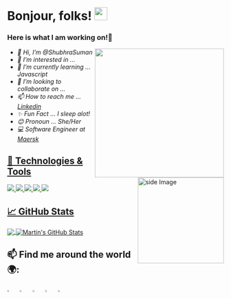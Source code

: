 # Bonjour, folks! <img src="https://raw.githubusercontent.com/MartinHeinz/MartinHeinz/master/wave.gif" width="30px">
### Here is what I am working on!👋
<img align='right' src="https://res.cloudinary.com/practicaldev/image/fetch/s--2bZIjPGC--/c_limit%2Cf_auto%2Cfl_progressive%2Cq_66%2Cw_880/https://dev-to-uploads.s3.amazonaws.com/i/d4tvukbt5mra37cvwklk.gif" width="300">
<p><em>
  <ul>
  <li> 👋 Hi, I’m @ShubhraSuman</li>
  <li> 👀 I’m interested in ... </li>
  <li> 🌱 I’m currently learning ... Javascript</li>
  <li> 💞️ I’m looking to collaborate on ... </li>
  <li> 📫 How to reach me ... <a href="https://www.linkedin.com/in/shubhra-suman-3125a5135">Linkedin</a></li>
  <li> ✨ Fun Fact ... I sleep alot!</li>
  <li> 😊 Pronoun ... She/Her </li>
  <li> 💻 Software Engineer at <a href="https://www.maersk.com/">Maersk</li>
</ul> </em></p>

<img src="https://github.com/sciencepal/sciencepal/blob/master/assets/life_balance.gif" alt="side Image" align="right" width="200" height="auto" />

## 🔧 Technologies & Tools
![](https://img.shields.io/badge/OS-Windows-informational?style=flat&logo=linux&logoColor=white&color=2bbc8a)
![](https://img.shields.io/badge/Editor-VS-Code-informational?style=flat&logo=intellij-idea&logoColor=white&color=2bbc8a)
![](https://img.shields.io/badge/Code-C++-informational?style=flat&logo=python&logoColor=white&color=2bbc8a)
![](https://img.shields.io/badge/Code-JavaScript-informational?style=flat&logo=javascript&logoColor=white&color=2bbc8a)
![](https://img.shields.io/badge/Shell-Bash-informational?style=flat&logo=gnu-bash&logoColor=white&color=2bbc8a)

## &#x1f4c8; GitHub Stats

<a href="https://github.com/ShubhraSuman/ShubhraSuman">
  <img align="center" src="https://github-readme-stats.vercel.app/api/top-langs/?username=ShubhraSuman&hide=java,html,tex&title_color=ffffff&text_color=c9cacc&icon_color=2bbc8a&bg_color=1d1f21&langs_count=3" />
</a>
<a href="https://github.com/ShubhraSuman/ShubhraSuman">
  <img align="center" src="https://github-readme-stats.vercel.app/api?username=ShubhraSuman&show_icons=true&line_height=27&count_private=true&title_color=ffffff&text_color=c9cacc&icon_color=2bbc8a&bg_color=1d1f21" alt="Martin's GitHub Stats" />
</a> 

 ## 📫 Find me around the world 🌍:
  
  [<img src="https://img.icons8.com/color/48/000000/twitter.png" width="3.5%"/>](https://twitter.com/ShubhraSuman5?t=8h7sidGdicTBpWsFfiHw7A&s=09)  &nbsp; [<img src="https://img.icons8.com/color/48/000000/linkedin.png" width="3.5%"/>](https://www.linkedin.com/in/shubhra-suman-3125a5135)  &nbsp; [<img src="https://img.icons8.com/fluent/48/000000/facebook-new.png" width="3.5%"/>](https://www.facebook.com/profile.php?id=100009220427719)  &nbsp; [<img src="https://img.icons8.com/fluent/48/000000/instagram-new.png" width="3.5%"/>](https://www.instagram.com/suman_shubhra/)  &nbsp; <a href="mailto:shubhramail2000@gmail.com"> <img src="https://img.icons8.com/fluent/48/000000/gmail.png" width="3.5%"/>


